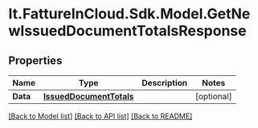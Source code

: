 # It.FattureInCloud.Sdk.Model.GetNewIssuedDocumentTotalsResponse

## Properties

Name | Type | Description | Notes
------------ | ------------- | ------------- | -------------
**Data** | [**IssuedDocumentTotals**](IssuedDocumentTotals.md) |  | [optional] 

[[Back to Model list]](../README.md#documentation-for-models) [[Back to API list]](../README.md#documentation-for-api-endpoints) [[Back to README]](../README.md)

